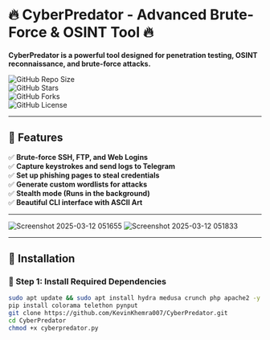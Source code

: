 # 🔥 CyberPredator - Advanced Brute-Force & OSINT Tool 🔥  

**CyberPredator is a powerful tool designed for penetration testing, OSINT reconnaissance, and brute-force attacks.**  

![GitHub Repo Size](https://img.shields.io/github/repo-size/KevinKhemra007/CyberPredator)  
![GitHub Stars](https://img.shields.io/github/stars/KevinKhemra007/CyberPredator?style=social)  
![GitHub Forks](https://img.shields.io/github/forks/KevinKhemra007/CyberPredator?style=social)  
![GitHub License](https://img.shields.io/github/license/KevinKhemra007/CyberPredator)  

---

## 📌 Features  
✅ **Brute-force SSH, FTP, and Web Logins**  
✅ **Capture keystrokes and send logs to Telegram**  
✅ **Set up phishing pages to steal credentials**  
✅ **Generate custom wordlists for attacks**  
✅ **Stealth mode (Runs in the background)**  
✅ **Beautiful CLI interface with ASCII Art**  

---
![Screenshot 2025-03-12 051655](https://github.com/user-attachments/assets/7084bd8e-bd49-452b-bbd2-4440b40fe77d)
![Screenshot 2025-03-12 051833](https://github.com/user-attachments/assets/285a1a38-3edb-4c6b-aa6c-a4be2c5b6574)


---
## 🔧 Installation  

### **🔹 Step 1: Install Required Dependencies**  
```bash
sudo apt update && sudo apt install hydra medusa crunch php apache2 -y
pip install colorama telethon pynput
git clone https://github.com/KevinKhemra007/CyberPredator.git
cd CyberPredator
chmod +x cyberpredator.py
